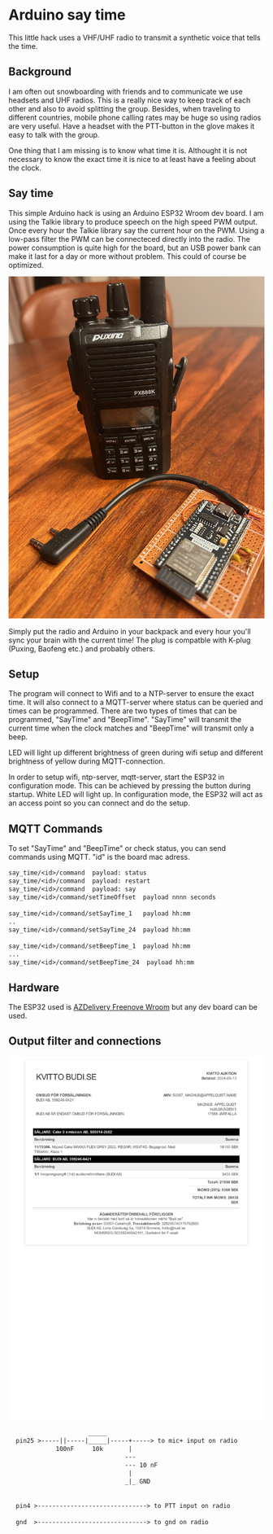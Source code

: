 # Arduino say time
This little hack uses a VHF/UHF radio to transmit a synthetic voice that tells the time.

## Background
I am often out snowboarding with friends and to communicate we use headsets and UHF radios. This is a really nice way to keep track of each other and also to avoid splitting the group. Besides, when traveling to different countries, mobile phone calling rates may be huge so using radios are very useful. Have a headset with the PTT-button in the glove makes it easy to talk with the group.

One thing that I am missing is to know what time it is. Althought it is not necessary to know the exact time it is nice to at least have a feeling about the clock.

## Say time
This simple Arduino hack is using an Arduino ESP32 Wroom dev board. I am using the Talkie library to produce speech on the high speed PWM output. Once every hour the Talkie library say the current hour on the PWM. Using a low-pass filter the PWM can be connecteced directly into the radio. The power consumption is quite high for the board, but an USB power bank can make it last for a day or more without problem. This could of course be optimized.

![alt tag](/img/example.png)

Simply put the radio and Arduino in your backpack and every hour you'll sync your brain with the current time! The plug is compatble with K-plug (Puxing, Baofeng etc.) and probably others.

## Setup
The program will connect to Wifi and to a NTP-server to ensure the exact time. It will also connect to a MQTT-server where status can be queried and times can be programmed. There are two types of times that can be programmed, "SayTime" and "BeepTime". "SayTime" will transmit the current time when the clock matches and "BeepTime" will transmit only a beep.

LED will light up different brightness of green during wifi setup and different brightness of yellow during MQTT-connection.

In order to setup wifi, ntp-server, mqtt-server, start the ESP32 in configuration mode. This can be achieved by pressing the button during startup. White LED will light up. In configuration mode, the ESP32 will act as an access point so you can connect and do the setup.

## MQTT Commands
To set "SayTime" and "BeepTime" or check status, you can send commands using MQTT. "id" is the board mac adress.

```
say_time/<id>/command  payload: status
say_time/<id>/command  payload: restart
say_time/<id>/command  payload: say
say_time/<id>/command/setTimeOffset  payload nnnn seconds

say_time/<id>/command/setSayTime_1   payload hh:mm
..
say_time/<id>/command/setSayTime_24  payload hh:mm

say_time/<id>/command/setBeepTime_1  payload hh:mm
...
say_time/<id>/command/setBeepTime_24  payload hh:mm
```


## Hardware
The ESP32 used is [AZDelivery Freenove Wroom](https://www.amazon.com/FREENOVE-ESP32-WROOM-Compatible-Wireless-Detailed/dp/B0C9THDPXP) but any dev board can be used.

## Output filter and connections

![alt tag](/img/kplug.jpg)

```
                      _____
  pin25 >-----||-----|_____|-----+-----> to mic+ input on radio
             100nF     10k       |
                                ---
                                --- 10 nF
                                 |
                                _|_ GND


  pin4 >------------------------------> to PTT input on radio

  gnd  >------------------------------> to gnd on radio
```


